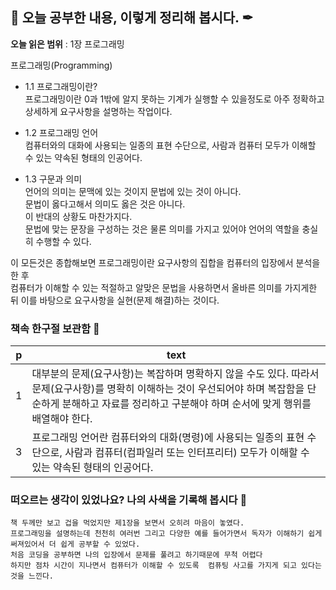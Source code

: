 ## 📕 오늘 공부한 내용, 이렇게 정리해 봅시다. ✒

**오늘 읽은 범위** : 1장 프로그래밍

프로그래밍(Programming)

+ 1.1 프로그래밍이란?</br>
	프로그래밍이란 0과 1밖에 알지 못하는 기계가 실행할 수 있을정도로 아주 정확하고 상세하게 요구사항을 설명하는 작업이다.

+ 1.2 프로그래밍 언어</br>
	컴퓨터와의 대화에 사용되는 일종의 표현 수단으로, 사람과 컴퓨터 모두가 이해할 수 있는 약속된 형태의 인공어다.

+ 1.3 구문과 의미 </br>
     언어의 의미는 문맥에 있는 것이지 문법에 있는 것이 아니다.</br>
	문법이 옳다고해서 의미도 옳은 것은 아니다.</br>
	이 반대의 상황도 마찬가지다.</br>
	문법에 맞는 문장을 구성하는 것은 물론 의미를 가지고 있어야 언어의 역할을 충실히 수행할 수 있다.

이 모든것은 종합해보면 프로그래밍이란 요구사항의 집합을 컴퓨터의 입장에서 분석을 한 후 </br>
컴퓨터가 이해할 수 있는 적절하고 알맞은 문법을 사용하면서 올바른 의미를 가지게한 뒤 이를 바탕으로 요구사항을 실현(문제 해결)하는 것이다.  



### 책속 한구절 보관함 📖

| p    | text                                           |
| ---- | ---------------------------------------------- |
| 1  | 대부분의 문제(요구사항)는 복잡하며 명확하지 않을 수도 있다. 따라서 문제(요구사항)를 명확히 이해하는 것이 우선되어야 하며 복잡함을 단순하게 분해하고 자료를 정리하고 구분해야 하며 순서에 맞게 행위를 배열해야 한다.         |
| 3  | 프로그래밍 언어란 컴퓨터와의 대화(명령)에 사용되는 일종의 표현 수단으로, 사람과 컴퓨터(컴파일러 또는 인터프리터) 모두가 이해할 수 있는 약속된 형태의 인공어다. |



### 떠오르는 생각이 있었나요? 나의 사색을 기록해 봅시다 💭

```
책 두께만 보고 겁을 먹었지만 제1장을 보면서 오히려 마음이 놓였다. 
프로그래밍을 설명하는데 천천히 여러번 그리고 다양한 예를 들어가면서 독자가 이해하기 쉽게 써져있어서 더 쉽게 공부할 수 있었다.
처음 코딩을 공부하면 나의 입장에서 문제를 풀려고 하기때문에 무척 어렵다
하지만 점차 시간이 지나면서 컴퓨터가 이해할 수 있도록  컴퓨팅 사고를 가지게 되고 있다는 것을 느낀다. 
```
